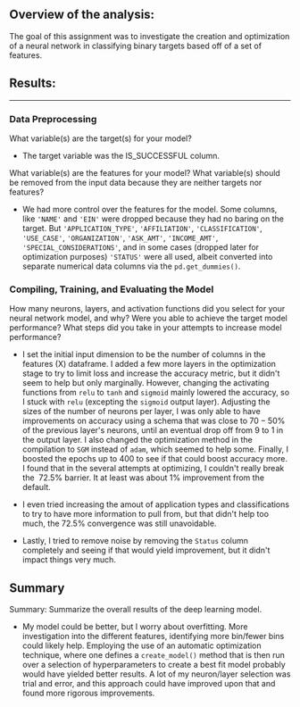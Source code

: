 ## Overview of the analysis: 

The goal of this assignment was to investigate the creation and optimization of a neural network in classifying binary targets based off of a set of features. 

## Results:

----

### Data Preprocessing

What variable(s) are the target(s) for your model?

- The target variable was the IS_SUCCESSFUL column. 

What variable(s) are the features for your model? What variable(s) should be removed from the input data because they are neither targets nor features?


- We had more control over the features for the model. Some columns, like `'NAME'` and `'EIN'` were dropped because they had no baring on the target. But `'APPLICATION_TYPE'`, `'AFFILIATION'`, `'CLASSIFICATION'`, `'USE_CASE'`, `'ORGANIZATION'`, `'ASK_AMT'`, `'INCOME_AMT'`, `'SPECIAL_CONSIDERATIONS'`, and in some cases (dropped later for optimization purposes) `'STATUS'` were all used, albeit converted into separate numerical data columns via the `pd.get_dummies()`.


### Compiling, Training, and Evaluating the Model


How many neurons, layers, and activation functions did you select for your neural network model, and why? Were you able to achieve the target model performance? What steps did you take in your attempts to increase model performance?

- I set the initial input dimension to be the number of columns in the features (X) dataframe. I added a few more layers in the optimization stage to try to limit loss and increase the accuracy metric, but it didn't seem to help but only marginally. However, changing the activating functions from `relu` to `tanh` and `sigmoid` mainly lowered the accuracy, so I stuck with `relu` (excepting the `sigmoid` output layer). Adjusting the sizes of the number of neurons per layer, I was only able to have improvements on accuracy using a schema that was close to $70-50\%$ of the previous layer's neurons, until an eventual drop off from 9 to 1 in the output layer. I also changed the optimization method in the compilation to `SGM` instead of `adam`, which seemed to help some. Finally, I boosted the epochs up to 400 to see if that could boost accuracy more. I found that in the several attempts at optimizing, I couldn't really break the $~72.5\%$ barrier. It at least was about $1\%$ improvement from the default.

- I even tried increasing the amout of application types and classifications to try to have more information to pull from, but that didn't help too much, the $72.5\%$ convergence was still unavoidable. 

- Lastly, I tried to remove noise by removing the `Status` column completely and seeing if that would yield improvement, but it didn't impact things very much.




## Summary 

Summary: Summarize the overall results of the deep learning model. 

- My model could be better, but I worry about overfitting. More investigation into the different features, identifying more bin/fewer bins could likely help. Employing the use of an automatic optimization technique, where one defines a `create_model()` method that is then run over a selection of hyperparameters to create a best fit model probably would have yielded better results. A lot of my neuron/layer selection was trial and error, and this approach could have improved upon that and found more rigorous improvements. 